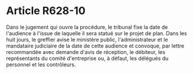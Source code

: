 # Article R628-10

Dans le jugement qui ouvre la procédure, le tribunal fixe la date de l'audience à l'issue de laquelle il sera statué sur le projet de plan. Dans les huit jours, le greffier avise le ministère public, l'administrateur et le mandataire judiciaire de la date de cette audience et convoque, par lettre recommandée avec demande d'avis de réception, le débiteur, les représentants du comité d'entreprise ou, à défaut, les délégués du personnel et les contrôleurs.
